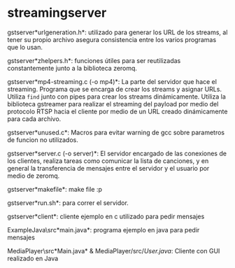 # streamingserver


gstserver\*urlgeneration.h*: utilizado para generar los URL de los streams, al tener su propio archivo asegura consistencia entre los varios programas que lo usan.

gstserver\*zhelpers.h*: funciones útiles para ser reutilizadas constantemente junto a la biblioteca zeromq.

gstserver\*mp4-streaming.c (-o mp4)*: La parte del servidor que hace el streaming. Programa que se encarga de crear los streams y asignar URLs. Utiliza `find` junto con pipes para crear los streams dinámicamente. Utiliza la biblioteca gstreamer para realizar el streaming del payload por medio del protocolo RTSP hacia el cliente por medio de un URL creado dinámicamente para cada archivo.

gstserver\*unused.c*: Macros para evitar warning de gcc sobre parametros de funcion no utilizados.

gstserver\*server.c (-o server)*: El servidor encargado de las conexiones de los clientes, realiza tareas como comunicar la lista de canciones, y en general la transferencia de mensajes entre el servidor y el usuario por medio de zeromq.

gstserver\*makefile*: make file :p

gstserver\*run.sh*: para correr el servidor.

gstserver\*client*: cliente ejemplo en c utilizado para pedir mensajes

ExampleJava\src\*main.java*: programa ejemplo en java para pedir mensajes

MediaPlayer\src\*Main.java* & MediaPlayer/src/*User.java*: Cliente con GUI realizado en Java

